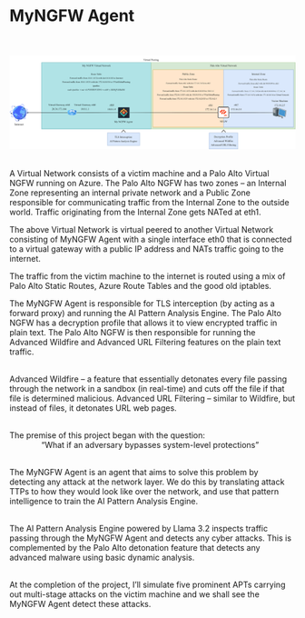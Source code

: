 
# MyNGFW Agent

<br><br>
<a href="https://viewer.diagrams.net/?tags=%7B%7D&lightbox=1&highlight=0000ff&edit=_blank&layers=1&nav=1&title=FestiveProject.drawio#Uhttps%3A%2F%2Fdrive.google.com%2Fuc%3Fid%3D1D9WyrCkAx0tYXvUey82syTqF54u-n72T%26export%3Ddownload">
<img src="/img/NetworkTopology.svg">
</a>
<br><br>

A Virtual Network consists of a victim machine and a Palo Alto Virtual NGFW running on Azure. The Palo Alto NGFW has two zones – an Internal Zone representing an internal private network and a Public Zone responsible for communicating traffic from the Internal Zone to the outside world. Traffic originating from the Internal Zone gets NATed at eth1.

The above Virtual Network is virtual peered to another Virtual Network consisting of MyNGFW Agent with a single interface eth0 that is connected to a virtual gateway with a public IP address and NATs traffic going to the internet.

The traffic from the victim machine to the internet is routed using a mix of Palo Alto Static Routes, Azure Route Tables and the good old iptables.

The MyNGFW Agent is responsible for TLS interception (by acting as a forward proxy) and running the AI Pattern Analysis Engine. The Palo Alto NGFW has a decryption profile that allows it to view encrypted traffic in plain text. The Palo Alto NGFW is then responsible for running the Advanced Wildfire and Advanced URL Filtering features on the plain text traffic.

<br>Advanced Wildfire – a feature that essentially detonates every file passing through the network in a sandbox (in real-time) and cuts off the file if that file is determined malicious.
Advanced URL Filtering – similar to Wildfire, but instead of files, it detonates URL web pages. 

<br>The premise of this project began with the question:
<br>&emsp;&emsp;&emsp;&emsp;“What if an adversary bypasses system-level protections”

<br>The MyNGFW Agent is an agent that aims to solve this problem by detecting any attack at the network layer. We do this by translating attack TTPs to how they would look like over the network, and use that pattern intelligence to train the AI Pattern Analysis Engine.

<br>The AI Pattern Analysis Engine powered by Llama 3.2 inspects traffic passing through the MyNGFW Agent and detects any cyber attacks. This is complemented by the Palo Alto detonation feature that detects any advanced malware using basic dynamic analysis. 

<br>At the completion of the project, I’ll simulate five prominent APTs carrying out multi-stage attacks on the victim machine and we shall see the MyNGFW Agent detect these attacks.
